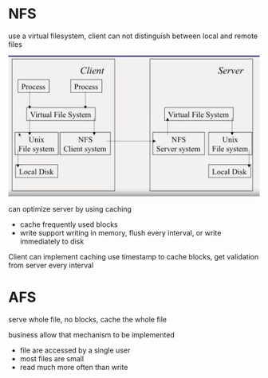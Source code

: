 # NFS

use a virtual filesystem, client can not distinguish between local and remote files

![](2023-03-13-17-23-58.png)

can optimize server by using caching
- cache frequently used blocks
- write support writing in memory, flush every interval, or write immediately to disk

Client can implement caching
use timestamp to cache blocks, get validation from server every interval

# AFS
serve whole file, no blocks, cache the whole file

business allow that mechanism to be implemented
- file are accessed by a single user
- most files are small
- read much more often than write
